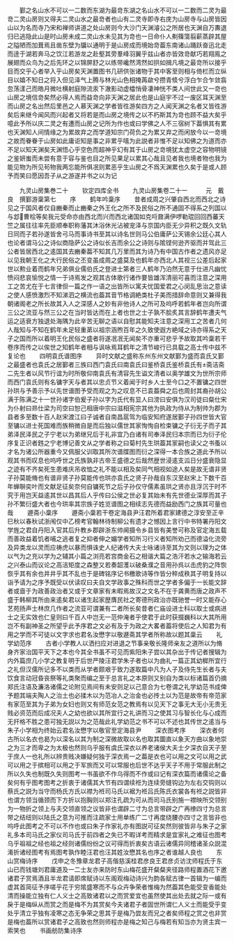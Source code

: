 <!-- { "loadSidebar": true } -->
　　鄞之名山水不可以一二数而东湖为最竒东湖之名山水不可以一二数而二灵为最竒二灵山房则又得夫二灵山水之最竒者也山有二灵寺即寺右庑为山房寺与山房皆因山以为名而寺乃宋和禅师讲道之处山房则今大沙门天渊濬公之所居也天渊自万夀退归已逃隐此山是时山房未成二灵山水未见其为竒也一日命仆人刜篠簜翦薪蒸辟其屋之隘陋而加葺焉且凿东壁为牖以通明于是山房成而境始竒葢东南诸山踊跃奋迅北走而逹于湖若奔马之饮江若游龙之赴壑其旁羣峰羽翼乎兹山者亦皆效竒献巧若翔鳯之展翅而众鸟为之后先环之以锦屏舒之以练带巉然湾然如拱如揖凡境之最竒所以接乎目而交乎心者举入乎山房矣天渊置图书几研供张诸物于其中客至则相与倚栏而立纵目以嬉不知日之将入但见泽气上腾与林光山色相掩苒歘兮攒青倐兮浮白乍合乍敛翕忽荡漾己而皓月微吐横射庭隙流汞下澈影动虚櫺悄骨凄神恍不类人间世此又一竒也山房之境信竒矣然必得人焉而益竒向非天渊之居此也是山庭宇不过一废区耳天渊至而山房之名出然后里邑之人慕天渊之学者皆徃游矣四方之人闻天渊之名者又皆徃游矣后来继今闻风而兴起者又将若是而山房之境传之以不朽斯其为竒也顾不益大矣乎噫此予所以庆二灵之有遭而山房之记所为作也或曰学佛之人不三宿树下葢惧其有累也天渊知人间情缘之为累故弃之而学道知宗门荷负之为累又弃之而闲放今以一竒境之故而眷眷于山房如此庸讵知是事之非累乎嘻为此説者非惟不足以知佛之为道而亦不足以知天渊矣天渊悟心乎空色而超神乎幻有其于山房之竒境犹太虚空之容物明镜之鉴妍蚩而未尝有意于容与鉴也目之所见果足以累其心哉且见者我也境者物也我为能见物为所见茍物我两忘能所俱冺则累恶乎生山房之不爲天渊累也久矣于是或人顾予而笑曰愿因吾子从之游遂并书之以为记











　　九灵山房集巻二十
　　钦定四库全书
　　九灵山房集卷二十一　　　元　戴良　撰鄞游稾第七
　　序
　　鹤年吟稾序
　　昔者成周之兴肇自西北而西北之诗见之于国风者仅自豳秦而止豳秦之外王化之所不及民俗之所不通固不得系之列国以与邶曹桧等矣我元受命亦由西北而兴而西北诸国如克哷鼐满伊啰勒琨回回西蕃天竺之属往往率先臣顺奉职称藩其沐浴休光沾被宠泽与京国内臣无少异积之既久文轨日同而子若孙遂皆舍弓马而事诗书至其以诗名世则马公伯庸萨公天锡余公廷心其人也论者谓马公之诗似商隐萨公之诗似长吉而余公之诗则与隂铿何逊齐驱而并驾此三公者皆居西北之逺国其去豳秦葢不知其几万里而其为诗乃有中国古作者之遗风亦足以见我朝王化之大行民俗之丕变虽成周之盛莫及也鹤年亦西北人其视三公差后起家世以勲业着而鹤年兄弟俱业儒伯氏之登进士第者三人鹤年乃泊然无意于仕进凡幽忧愤闷悲哀愉悦之情一于诗焉发之观其古体歌行诸作要皆雄浑清丽可喜而注意之深用工之苦尤在于七言律但一篇之作一语之出皆所以寓夫忧国爱君之心闵乱思治之意读之使人感愤激烈不知涕泗之横流也葢其音节格调絶类杜子美而措辞命意则又兼得我朝诸阁老之所长故其入人之深感人之妙有非他诗人之所可及呜呼若鹤年者岂向所谓三公之流亚与然三公之在当时皆达而在上者也世之士子孰不脍炙其言辞鹤年遭夫气运之适衰方独退处海隅为此辛苦无聊之语以自慰其能知夫注意之深用工之苦者几何人哉知与不知在鹤年未足轻重苐以祖宗涵煦百年之久致使遐方絶域之诗亦得系之天子之国而所以着明王化民俗之盛者将遂冺冺无闻矣不亦重可悲乎予故取其吟稾若干卷序而传之以俟世之知鹤年者相与讽咏焉耳鹤年之清节峻行已具载之高士传中兹不复论也
　　四明袁氏谱图序
　　异时文献之盛称东州东州文献鄞为盛而袁氏又鄞之最盛者也袁氏之居鄞者三族曰西门袁氏曰南袁氏曰鉴桥袁氏鉴桥袁氏有斋洁斋二先生者以风节行谊为时所敬仰南袁氏有清容先生谥文清者以奥学雄文为世所宗师而西门袁氏则有名镛字天与者其以忠贞节义着闻于时乡人士至今口之不置镛之四世孙珙与予善示予以先世谱图予受而观之为之叹息不已袁葢舜之后也周封其裔孙胡公满于陈满之十一世孙诸字伯爰子孙以字为氏代有显人曰滂曰安俱为汉司徒曰粲仕宋为仆射曰昻仕梁为司空曰恕己相唐中宗曰滋相宪宗其他为执政为侍从为制帅为郡为县者多至数十百人赵宋渡江曰子诚者自南昌扈驾为临安知府遂居鄞子孙四世皆大官至镛以进士死国难而族稍微自是而后独以儒世其家恂恂自检束镛之子衍无子而子其弟泽民泽民之子宁老以为弟继兄后于礼非宜乃白诸有司奉泽民归本宗而已为衍子伦序复正识者韪之宁老博记善文从之学者称之曰菊村先生珙葢其冡嗣也读父之书蚤以才名为诸公所器重今又佩服父训取其所次谱牒图而衍之深得一本合族之道此予所以观其书而叹息也呜呼世之氏族孰非古帝王盛德之后哉然歴世浸逺支泒日分盛衰隐显之迹有不齐矣死生患难庆吊收恤之礼不能以相及矣同气相视如途人矣是故无谱非贤子孙莫能脩也有谱非贤子孙莫能传也珙亦袁氏之贤子孙哉自东汉至赵宋上下数千百年蝉聨奕叶而文献足征矣奈何自镛死节之后子孙仅守儒素虽珙之贤亦且浮沉于时不究于用岂天益逺其世以昌其后人乎传曰公侯之世必复其始未有先世德业深厚而其子孙不繁衍盛大者也今珙率其宗族子姓览谱图之相续志先德而益励西门之族其可量也哉
　　遯斋小稾序
　　遯斋小稾若干卷定海县尹汪君所着君家建德之淳安至正辛巳秋以春秋试浙闱仅中乙榜考官翰林待制柳公有遗才之憾因上言行中书特署丹阳文学旌之君自丹阳入官其后升教乡郡辟浙东帅阃摄令乡县皆有美誉可称及官定海五载而善政益着饥者哺之逃者复之抑者伸之媚学者知所习行义者知所劝己而德溢化流旁及异类龙以灵而应祷虎以暴而惧诛史人纪诸传大夫士咏诸诗至其为文则以理为之体以气为之充以学为之辅其小篇之浏亮若宫商金石之相谐大篇之浩汗若水之输海若云之兴泰山而议论之高洁矩度之森整又若奏韶濩以破桑濮之音用孙呉以击虎豹之阵恢恢乎其有余也井井乎其不乱也于是碑铭序记书檄歌诗等作皆分稡成秩其子明复持以诣予请为之序予既受以伏读叹曰夫自文学政事之殊科而世之学者多偏于一长能文辞者或啬于为政善政治者又或于文章家有未暇焉故汉之文名不在于龚黄而唐之政声不盛于韩柳其所由来逺矣君以诸生起家歴膺民社之寄德刑政治亦既驰誉一时又能存心艺苑扬声士林庶几作者之流亚可谓兼有二者所长矣昔者仁庙设进士科以取士或病进士之无实效也仁皇则曰千百人中岂无一范仲淹者乎使君于此时获掇巍科以大其所用岂不有副神圣之所望乎此予序君之文必有及于为政之大畧者葢将使后之人知君为有用之学而不可徒以文字求也君名汝懋字以敬遯斋其学者所称故以题其稾云
　　礼学幼范序
　　古者小学教人以洒扫应对进退之节事亲敬长隆师亲友之道所以为脩身齐家治国平天下之本也今其全书虽不可见而紫阳朱子尝以其杂出于传记者搜辑为内外篇庶几小学之教复明于后世严陵汪君学朱子者也以为曲礼一篇正其幼穉所宜行之礼但汉儒所记多不以类而从学者颇艰于致力遂取篇中凡为人子及侍先生长者与夫饮食言动冠昏丧祭等礼类聚而编之至于总言礼之本原则又别自为类以标诸篇首仍摘郑氏注语及濂洛诸儒之论附见焉间有未安则足以己意合为七卷谓之礼学幼范书成俾予题其端夫陶人之治土也必揉木以为范冶人之治金也必抟土以为范是故帝有帝范家有家范至其为子弟为女妇也则又有师范女范之教焉有以见天下之事无大无小无贵无贱必资范而后成况夫人之幼也欲以其所宜行之礼讲而习之使其习与智长化与心成而无扞格不胜之患可独无説以为之范哉此礼学幼范之书不可以不述也其传世之逺当与朱子小学相为终始云君名汝懋字以敬官至定海县尹
　　深衣图考序
　　深衣者何古所以名衣也曷为以深名以其为制之深微故取以名也取其圜直以象天方曲以象地崇之为三才而卑之为太极也然则乌乎服有虞氏深衣以养老诸侯大夫士夕深衣自天子至于庶人一也礼所以辨贵贱决嫌疑何独于深衣焉一之葢是衣也可以用之文可以用之武可以用之于摈相可以用之于军旅而又可以常服也后世不达乎天子不用于常服此制之所以久失也制既久失则图考一书虽欲不作乌得而不作或曰记有深衣篇而诸儒论之备矣何有乎图考图考之折衷于诸儒其大节有四谓续袵为连续旁缝钩边为左右交钩则以蔡氏之説为当守而杨氏方氏以襟为袵司马氏以裾为袵吕氏陈氏衣裳各有袵之説皆非也谓方领当循颈而下方折以抱胸则以郑注孔疏为可从而司马氏别施一襟映所交领别为一物折之领上与夫交领直领之议皆非也谓辟二寸为总言带辟之广再缭四寸为总言带之结纽则以陆氏之意为可推而注疏家士用单练广二寸再度绕腰亦四寸之言皆非也呜呼此图考之不可以不作也或曰朱子作家礼亦有图説可征矣然则彼皆非与朱子之家礼多本司马氏之家仪司马氏于前四者之失已不暇详考而精求是宜家礼之难征也图考乌乎祖祖之经也祖之经则诸儒纷纷之议可得而折衷矣古语云诸儒异同稽诸圣众説混淆折诸经图考有焉图考孰作睦汪君也汪其姓汝懋其名也序之者谁越人良也
　　东山赏梅诗序
　　戊申之冬豫章龙君子高偕慈溪桂君彦良王君彦贞访沈师程氏于东山已而钱塘刘君庸道及一二士友亦来防时东山梅花盛开粲粲夹径路师程置酒花下邀诸君子赏焉酒且半龙君请即席赋诗以东阁观梅动诗兴为韵各赋古律一首辑为一编而虚其首简征予序嗟乎花于穷隂盛寒而不与众卉争荣者惟梅为然葢其色能受变香能处清而操能立独有仁人义士之高致诸君以之而赏爱宜也虽然使其出处去就之际一或有戾于是梅纵从而赏之而是梅不为其赏矣今夫诸君子者固世所谓仁人义士而能受乎变处乎清立乎独有凌寒之态无争荣之思其于是梅乃尝友而兄之者矣师程之赏之也非赏是梅也葢所以赏诸君子之高致也然则师程亦是梅之知己与梅若有知当亦为贤主宾一索笑也
　　书画舫防集诗序
